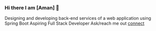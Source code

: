 ### Hi there I am [Aman] 👋


Designing and developing back-end services of a web application using Spring Boot
Aspiring Full Stack Developer
Ask/reach me out [connect](http://linkedin.com/in/aman-kumar-verma-2144581b7)



<!--
**aman-kr-verma/aman-kr-verma** is a ✨ _special_ ✨ repository because its `README.md` (this file) appears on your GitHub profile.

Here are some ideas to get you started:

- 🔭 Designing and developing back-end services of a web application using Spring Boot
- 🌱 I’m currently learning ...
- 👯Ask me about anything [here]
- 🤔 I’m looking for help with ...
- 💬 Ask me about ...
- 📫 How to reach me: ...
- 😄 Pronouns: ...
- ⚡ Fun fact: ...
-->
